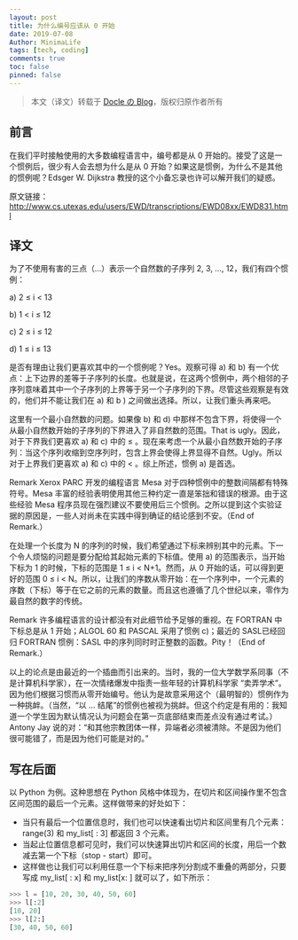```yaml
---
layout: post
title: 为什么编号应该从 0 开始
date: 2019-07-08
Author: MinimaLife
tags: [tech, coding]
comments: true
toc: false
pinned: false
---
```

>本文（译文）转载于 [Docle の Blog](https://docle.github.io/2018/08/26/Why-Numbering-Should-Start-At-Zero/)，版权归原作者所有

## 前言

在我们平时接触使用的大多数编程语言中，编号都是从 0 开始的。接受了这是一个惯例后，很少有人会去想为什么是从 0 开始？如果这是惯例，为什么不是其他的惯例呢？Edsger W. Dijkstra 教授的这个小备忘录也许可以解开我们的疑惑。

原文链接：http://www.cs.utexas.edu/users/EWD/transcriptions/EWD08xx/EWD831.html

## 译文

为了不使用有害的三点（…）表示一个自然数的子序列 2, 3, …, 12，我们有四个惯例：

a) 2 ≤ i < 13

b) 1 < i ≤ 12

c) 2 ≤ i ≤ 12

d) 1 ≤ i ≤ 13

是否有理由让我们更喜欢其中的一个惯例呢？Yes。观察可得 a) 和 b) 有一个优点：上下边界的差等于子序列的长度。也就是说，在这两个惯例中，两个相邻的子序列意味着其中一个子序列的上界等于另一个子序列的下界。尽管这些观察是有效的，他们并不能让我们在 a) 和 b ) 之间做出选择。所以，让我们重头再来吧。

这里有一个最小自然数的问题。如果像 b) 和 d) 中那样不包含下界，将使得一个从最小自然数开始的子序列的下界进入了非自然数的范围。That is ugly。因此，对于下界我们更喜欢 a) 和 c) 中的 ≤ 。现在来考虑一个从最小自然数开始的子序列：当这个序列收缩到空序列时，包含上界会使得上界显得不自然。Ugly。所以对于上界我们更喜欢 a) 和 c) 中的 < 。综上所述，惯例 a) 是首选。

Remark Xerox PARC 开发的编程语言 Mesa 对于四种惯例中的整数间隔都有特殊符号。Mesa 丰富的经验表明使用其他三种约定一直是笨拙和错误的根源。由于这些经验 Mesa 程序员现在强烈建议不要使用后三个惯例。之所以提到这个实验证据的原因是，一些人对尚未在实践中得到确证的结论感到不安。（End of Remark.）


在处理一个长度为 N 的序列的时候，我们希望通过下标来辨别其中的元素。下一个令人烦恼的问题是要分配给其起始元素的下标值。使用 a) 的范围表示，当开始下标为 1 的时候，下标的范围是 1 ≤ i < N+1。然而，从 0 开始的话，可以得到更好的范围 0 ≤ i < N。所以，让我们的序数从零开始：在一个序列中，一个元素的序数（下标）等于在它之前的元素的数量。而且这也遵循了几个世纪以来，零作为最自然的数字的传统。

Remark 许多编程语言的设计都没有对此细节给予足够的重视。在 FORTRAN 中下标总是从 1 开始；ALGOL 60 和 PASCAL 采用了惯例 c)；最近的 SASL已经回归 FORTRAN 惯例：SASL 中的序列同时时正整数的函数。Pity！（End of Remark.）


以上的论点是由最近的一个插曲而引出来的。当时，我的一位大学数学系同事（不是计算机科学家），在一次情绪爆发中指责一些年轻的计算机科学家 “卖弄学术”。因为他们根据习惯而从零开始编号。他认为是故意采用这个（最明智的）惯例作为一种挑衅。（当然，“以 … 结尾”的惯例也被视为挑衅。但这个约定是有用的：我知道一个学生因为默认情况认为问题会在第一页底部结束而差点没有通过考试。）Antony Jay 说的对：“和其他宗教团体一样，异端者必须被清除。不是因为他们很可能错了，而是因为他们可能是对的。”

## 写在后面

以 Python 为例。这种思想在 Python 风格中体现为，在切片和区间操作里不包含区间范围的最后一个元素。这样做带来的好处如下：
* 当只有最后一个位置信息时，我们也可以快速看出切片和区间里有几个元素：range(3) 和 my_list[ : 3] 都返回 3 个元素。
* 当起止位置信息都可见时，我们可以快速算出切片和区间的长度，用后一个数减去第一个下标（stop - start）即可。
* 这样做也让我们可以利用任意一个下标来把序列分割成不重叠的两部分，只要写成 my_list[ : x] 和 my_list[x: ] 就可以了，如下所示：

``` python
>>> l = [10, 20, 30, 40, 50, 60]
>>> l[:2]
[10, 20]
>>> l[2:]
[30, 40, 50, 60]
```
